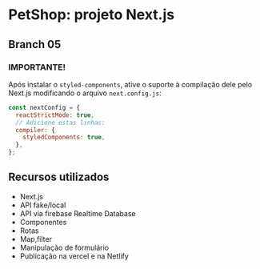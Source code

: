 # PetShop: projeto Next.js

## Branch 05

### IMPORTANTE!

Após instalar o `styled-components`, ative o suporte à compilação dele pelo Next.js modificando o arquivo `next.config.js`:

```javascript
const nextConfig = {
  reactStrictMode: true,
  // Adicione estas linhas:
  compiler: {
    styledComponents: true,
  },
};
```

## Recursos utilizados

- Next.js
- API fake/local
- API via firebase Realtime Database
- Componentes
- Rotas
- Map,filter
- Manipulação de formulário
- Publicação na vercel e na Netlify
